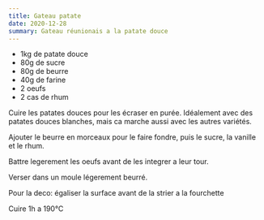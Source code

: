 ```yaml
---
title: Gateau patate
date: 2020-12-28
summary: Gateau réunionais a la patate douce
---
```


* 1kg de patate douce
* 80g de sucre
* 80g de beurre
* 40g de farine
* 2 oeufs
* 2 cas de rhum


Cuire les patates douces pour les écraser en purée. Idéalement avec des patates douces blanches, mais ca marche aussi avec les autres variétés.

Ajouter le beurre en morceaux pour le faire fondre, puis le sucre, la vanille et le rhum.

Battre legerement les oeufs avant de les integrer a leur tour.

Verser dans un moule légerement beurré.

Pour la deco: égaliser la surface avant de la strier a la fourchette

Cuire 1h a 190°C

